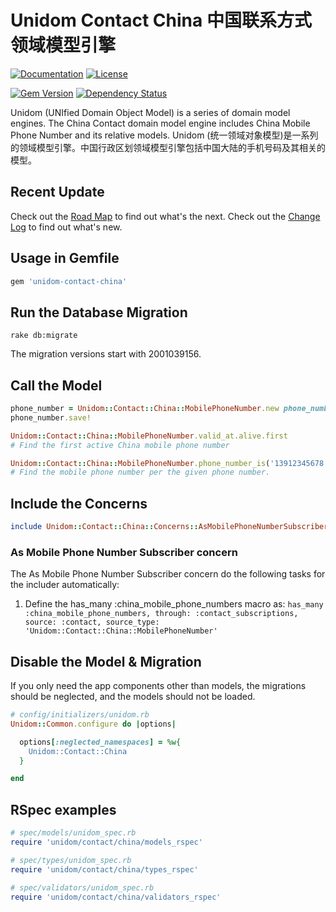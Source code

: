 # Unidom Contact China 中国联系方式领域模型引擎

[![Documentation](http://img.shields.io/badge/docs-rdoc.info-blue.svg)](http://www.rubydoc.info/gems/unidom-contact-china/frames)
[![License](https://img.shields.io/badge/license-MIT-green.svg)](http://opensource.org/licenses/MIT)

[![Gem Version](https://badge.fury.io/rb/unidom-contact-china.svg)](https://badge.fury.io/rb/unidom-contact-china)
[![Dependency Status](https://gemnasium.com/badges/github.com/topbitdu/unidom-contact-china.svg)](https://gemnasium.com/github.com/topbitdu/unidom-contact-china)

Unidom (UNIfied Domain Object Model) is a series of domain model engines. The China Contact domain model engine includes China Mobile Phone Number and its relative models.
Unidom (统一领域对象模型)是一系列的领域模型引擎。中国行政区划领域模型引擎包括中国大陆的手机号码及其相关的模型。



## Recent Update

Check out the [Road Map](ROADMAP.md) to find out what's the next.
Check out the [Change Log](CHANGELOG.md) to find out what's new.



## Usage in Gemfile

```ruby
gem 'unidom-contact-china'
```



## Run the Database Migration

```shell
rake db:migrate
```
The migration versions start with 2001039156.



## Call the Model

```ruby
phone_number = Unidom::Contact::China::MobilePhoneNumber.new phone_number: '13912345678'
phone_number.save!

Unidom::Contact::China::MobilePhoneNumber.valid_at.alive.first
# Find the first active China mobile phone number

Unidom::Contact::China::MobilePhoneNumber.phone_number_is('13912345678').first
# Find the mobile phone number per the given phone number.
```



## Include the Concerns

```ruby
include Unidom::Contact::China::Concerns::AsMobilePhoneNumberSubscriber
```

### As Mobile Phone Number Subscriber concern

The As Mobile Phone Number Subscriber concern do the following tasks for the includer automatically:
1. Define the has_many :china_mobile_phone_numbers macro as: ``has_many :china_mobile_phone_numbers, through: :contact_subscriptions, source: :contact, source_type: 'Unidom::Contact::China::MobilePhoneNumber'``



## Disable the Model & Migration

If you only need the app components other than models, the migrations should be neglected, and the models should not be loaded.
```ruby
# config/initializers/unidom.rb
Unidom::Common.configure do |options|

  options[:neglected_namespaces] = %w{
    Unidom::Contact::China
  }

end
```



## RSpec examples

```ruby
# spec/models/unidom_spec.rb
require 'unidom/contact/china/models_rspec'

# spec/types/unidom_spec.rb
require 'unidom/contact/china/types_rspec'

# spec/validators/unidom_spec.rb
require 'unidom/contact/china/validators_rspec'
```
